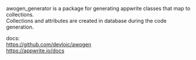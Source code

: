 awogen_generator is a package for generating appwrite classes that map to collections.  
Collections and attributes are created in database during the code generation.  

docs:    
https://github.com/devloic/awogen  
https://appwrite.io/docs  